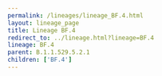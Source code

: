 ```yaml
---
permalink: /lineages/lineage_BF.4.html
layout: lineage_page
title: Lineage BF.4
redirect_to: ../lineage.html?lineage=BF.4
lineage: BF.4
parent: B.1.1.529.5.2.1
children: ['BF.4']
---
```

